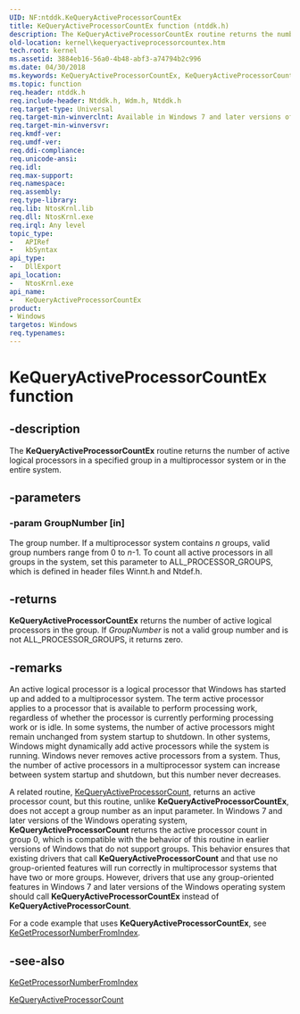 ```yaml
---
UID: NF:ntddk.KeQueryActiveProcessorCountEx
title: KeQueryActiveProcessorCountEx function (ntddk.h)
description: The KeQueryActiveProcessorCountEx routine returns the number of active logical processors in a specified group in a multiprocessor system or in the entire system.
old-location: kernel\kequeryactiveprocessorcountex.htm
tech.root: kernel
ms.assetid: 3884eb16-56a0-4b48-abf3-a74794b2c996
ms.date: 04/30/2018
ms.keywords: KeQueryActiveProcessorCountEx, KeQueryActiveProcessorCountEx routine [Kernel-Mode Driver Architecture], k105_7cd9a091-c100-4b0c-9ea0-9b831407d5a1.xml, kernel.kequeryactiveprocessorcountex, wdm/KeQueryActiveProcessorCountEx
ms.topic: function
req.header: ntddk.h
req.include-header: Ntddk.h, Wdm.h, Ntddk.h
req.target-type: Universal
req.target-min-winverclnt: Available in Windows 7 and later versions of Windows.
req.target-min-winversvr: 
req.kmdf-ver: 
req.umdf-ver: 
req.ddi-compliance: 
req.unicode-ansi: 
req.idl: 
req.max-support: 
req.namespace: 
req.assembly: 
req.type-library: 
req.lib: NtosKrnl.lib
req.dll: NtosKrnl.exe
req.irql: Any level
topic_type:
-	APIRef
-	kbSyntax
api_type:
-	DllExport
api_location:
-	NtosKrnl.exe
api_name:
-	KeQueryActiveProcessorCountEx
product:
- Windows
targetos: Windows
req.typenames: 
---
```


# KeQueryActiveProcessorCountEx function


## -description


The <b>KeQueryActiveProcessorCountEx</b> routine returns the number of active logical processors in a specified group in a multiprocessor system or in the entire system. 


## -parameters




### -param GroupNumber [in]

The group number. If a multiprocessor system contains <i>n</i> groups, valid group numbers range from 0 to <i>n</i>-1. To count all active processors in all groups in the system, set this parameter to ALL_PROCESSOR_GROUPS, which is defined in header files Winnt.h and Ntdef.h. 


## -returns



<b>KeQueryActiveProcessorCountEx</b> returns the number of active logical processors in the group. If <i>GroupNumber</i> is not a valid group number and is not ALL_PROCESSOR_GROUPS, it returns zero. 




## -remarks



An active logical processor is a logical processor that Windows has started up and added to a multiprocessor system. The term active processor applies to a processor that is available to perform processing work, regardless of whether the processor is currently performing processing work or is idle. In some systems, the number of active processors might remain unchanged from system startup to shutdown. In other systems, Windows might dynamically add active processors while the system is running. Windows never removes active processors from a system. Thus, the number of active processors in a multiprocessor system can increase between system startup and shutdown, but this number never decreases.

A related routine, <a href="https://msdn.microsoft.com/library/windows/hardware/ff552985">KeQueryActiveProcessorCount</a>, returns an active processor count, but this routine, unlike <b>KeQueryActiveProcessorCountEx</b>, does not accept a group number as an input parameter. In Windows 7 and later versions of the Windows operating system, <b>KeQueryActiveProcessorCount</b> returns the active processor count in group 0, which is compatible with the behavior of this routine in earlier versions of Windows that do not support groups. This behavior ensures that existing drivers that call <b>KeQueryActiveProcessorCount</b> and that use no group-oriented features will run correctly in multiprocessor systems that have two or more groups. However, drivers that use any group-oriented features in Windows 7 and later versions of the Windows operating system should call <b>KeQueryActiveProcessorCountEx</b> instead of <b>KeQueryActiveProcessorCount</b>.

For a code example that uses <b>KeQueryActiveProcessorCountEx</b>, see <a href="https://msdn.microsoft.com/library/windows/hardware/ff552100">KeGetProcessorNumberFromIndex</a>. 




## -see-also




<a href="https://msdn.microsoft.com/library/windows/hardware/ff552100">KeGetProcessorNumberFromIndex</a>



<a href="https://msdn.microsoft.com/library/windows/hardware/ff552985">KeQueryActiveProcessorCount</a>
 

 

